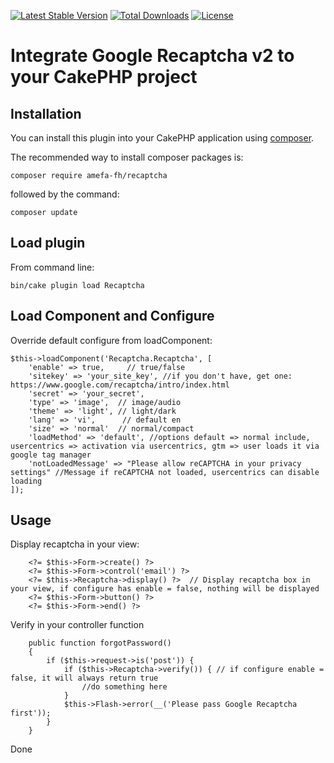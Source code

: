[![Latest Stable Version](https://poser.pugx.org/crabstudio/recaptcha/v/stable)](https://packagist.org/packages/amefa-fh/recaptcha) [![Total Downloads](https://poser.pugx.org/crabstudio/recaptcha/downloads)](https://packagist.org/packages/amefa-fh/recaptcha) [![License](https://poser.pugx.org/crabstudio/recaptcha/license)](https://packagist.org/packages/amefa-fh/recaptcha)
# Integrate Google Recaptcha v2 to your CakePHP project

## Installation

You can install this plugin into your CakePHP application using [composer](http://getcomposer.org).

The recommended way to install composer packages is:

```
composer require amefa-fh/recaptcha
```

followed by the command:

```
composer update
```

## Load plugin

From command line:
```
bin/cake plugin load Recaptcha
```

## Load Component and Configure

Override default configure from loadComponent:
```
$this->loadComponent('Recaptcha.Recaptcha', [
    'enable' => true,     // true/false
    'sitekey' => 'your_site_key', //if you don't have, get one: https://www.google.com/recaptcha/intro/index.html
    'secret' => 'your_secret',
    'type' => 'image',  // image/audio
    'theme' => 'light', // light/dark
    'lang' => 'vi',      // default en
    'size' => 'normal'  // normal/compact
    'loadMethod' => 'default', //options default => normal include, usercentrics => activation via usercentrics, gtm => user loads it via google tag manager
    'notLoadedMessage' => "Please allow reCAPTCHA in your privacy settings" //Message if reCAPTCHA not loaded, usercentrics can disable loading
]);
```

## Usage

Display recaptcha in your view:
```
    <?= $this->Form->create() ?>
    <?= $this->Form->control('email') ?>
    <?= $this->Recaptcha->display() ?>  // Display recaptcha box in your view, if configure has enable = false, nothing will be displayed
    <?= $this->Form->button() ?>
    <?= $this->Form->end() ?>
```

Verify in your controller function
```
    public function forgotPassword()
    {
        if ($this->request->is('post')) {
            if ($this->Recaptcha->verify()) { // if configure enable = false, it will always return true
                //do something here
            }
            $this->Flash->error(__('Please pass Google Recaptcha first'));
        }
    }
```

Done
